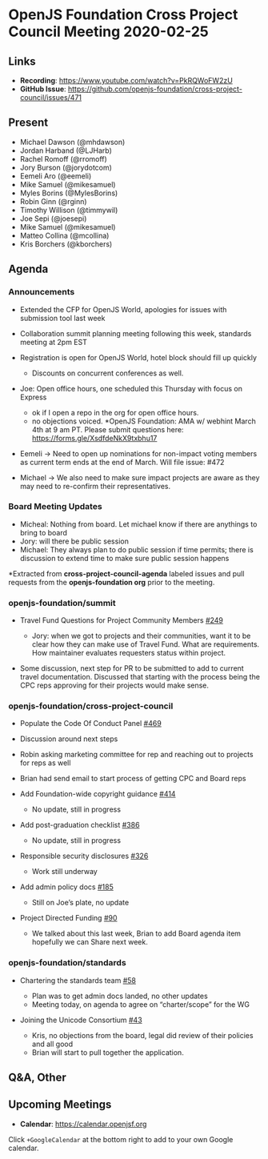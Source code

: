 # OpenJS Foundation Cross Project Council Meeting 2020-02-25

## Links

* **Recording**: https://www.youtube.com/watch?v=PkRQWoFW2zU
* **GitHub Issue**: https://github.com/openjs-foundation/cross-project-council/issues/471

## Present

* Michael Dawson (@mhdawson)
* Jordan Harband (@LJHarb)
* Rachel Romoff (@rromoff)
* Jory Burson (@jorydotcom)
* Eemeli Aro (@eemeli)
* Mike Samuel (@mikesamuel)
* Myles Borins (@MylesBorins)
* Robin Ginn (@rginn)
* Timothy Willison (@timmywil)
* Joe Sepi (@joesepi)
* Mike Samuel (@mikesamuel)
* Matteo Collina (@mcollina)
* Kris Borchers (@kborchers)


## Agenda

### Announcements

* Extended the CFP for OpenJS World, apologies for issues with submission tool last week
* Collaboration summit planning meeting following this week, standards meeting at 2pm EST
* Registration is open for OpenJS World, hotel block should fill up quickly
  * Discounts on concurrent conferences as well.

* Joe: Open office hours, one scheduled this Thursday with focus on Express
  * ok if I open a repo in the org for open office hours.
  * no objections voiced.
*OpenJS Foundation: AMA w/ webhint March 4th at 9 am PT. Please submit questions here: https://forms.gle/XsdfdeNkX9txbhu17

* Eemeli -> Need to open up nominations for non-impact voting members as current term ends at the end of March. Will file issue: #472
* Michael -> We also need to make sure impact projects are aware as they may need to re-confirm their representatives.

### Board Meeting Updates

* Micheal: Nothing from board. Let michael know if there are anythings to bring to board
* Jory: will there be public session
* Michael: They always plan to do public session if time permits; there is discussion to extend time to make sure public session happens

*Extracted from **cross-project-council-agenda** labeled issues and pull requests from the **openjs-foundation org** prior to the meeting.

### openjs-foundation/summit

* Travel Fund Questions for Project Community Members [#249](https://github.com/openjs-foundation/summit/issues/249)

  * Jory: when we got to projects and their communities, want it to be clear how they can make use of Travel Fund. What are requirements. How maintainer evaluates requesters status within project.

* Some discussion, next step for PR to be submitted to add to current travel documentation.
  Discussed that starting with the process being the CPC reps approving for their projects would
  make sense.

### openjs-foundation/cross-project-council

* Populate the Code Of Conduct Panel [#469](https://github.com/openjs-foundation/cross-project-council/issues/469)

* Discussion around next steps
* Robin asking marketing committee for rep and reaching out to projects for reps as well
* Brian had send email to start process of getting CPC and Board reps

* Add Foundation-wide copyright guidance [#414](https://github.com/openjs-foundation/cross-project-council/pull/414)
  * No update, still in progress

* Add post-graduation checklist [#386](https://github.com/openjs-foundation/cross-project-council/pull/386)
  * No update, still in progress


* Responsible security disclosures [#326](https://github.com/openjs-foundation/cross-project-council/issues/326)
  * Work still underway

* Add admin policy docs [#185](https://github.com/openjs-foundation/cross-project-council/issues/185)
  * Still on Joe’s plate, no update

* Project Directed Funding [#90](https://github.com/openjs-foundation/cross-project-council/issues/90)
  * We talked about this last week, Brian to add Board agenda item hopefully we can
    Share next week.

### openjs-foundation/standards

* Chartering the standards team [#58](https://github.com/openjs-foundation/standards/issues/58)
  * Plan was to get admin docs landed, no other updates
  * Meeting today, on agenda to agree on “charter/scope” for the WG

* Joining the Unicode Consortium [#43](https://github.com/openjs-foundation/standards/issues/43)
  * Kris, no objections from the board, legal did review of their policies and all good
  * Brian will start to pull together the application.

## Q&A, Other

## Upcoming Meetings

* **Calendar**: https://calendar.openjsf.org

Click `+GoogleCalendar` at the bottom right to add to your own Google calendar.


